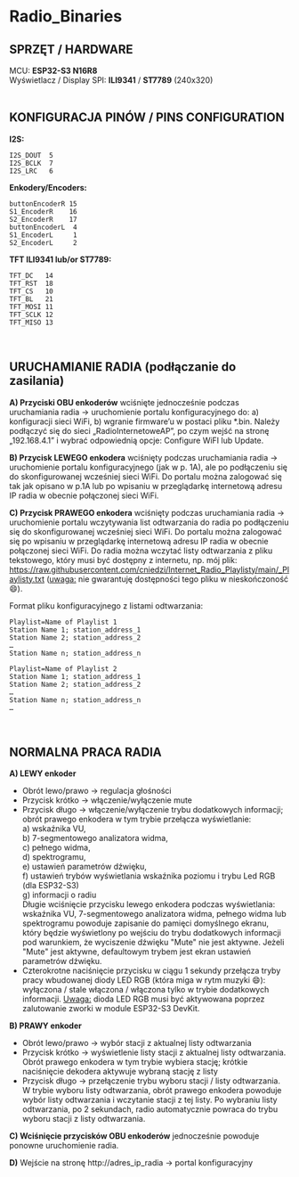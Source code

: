 # Radio_Binaries

## SPRZĘT / HARDWARE
MCU: **ESP32-S3 N16R8**<br>
Wyświetlacz / Display SPI: **ILI9341** / **ST7789** (240x320)
<br><br>
## KONFIGURACJA PINÓW / PINS CONFIGURATION

**I2S:**
```
I2S_DOUT  5    
I2S_BCLK  7    
I2S_LRC   6    
```
**Enkodery/Encoders:**
```
buttonEncoderR 15
S1_EncoderR    16
S2_EncoderR    17
buttonEncoderL  4
S1_EncoderL     1
S2_EncoderL     2
```
**TFT ILI9341 lub/or ST7789:**
```
TFT_DC   14
TFT_RST  18
TFT_CS   10
TFT_BL   21
TFT_MOSI 11 
TFT_SCLK 12 
TFT_MISO 13
```
<br>

## URUCHAMIANIE RADIA (podłączanie do zasilania)

**A) Przyciski OBU enkoderów** wciśnięte jednocześnie podczas uruchamiania radia -> uruchomienie portalu konfiguracyjnego do: a) konfiguracji sieci WiFi, b) wgranie firmware’u w postaci pliku *.bin. Należy podłączyć się do sieci „RadioInternetoweAP”, po czym wejść na stronę „192.168.4.1” i wybrać odpowiednią opcje: Configure WiFI lub Update.

**B) Przycisk LEWEGO enkodera** wciśnięty podczas uruchamiania radia -> uruchomienie portalu konfiguracyjnego (jak w p. 1A), ale po podłączeniu się do skonfigurowanej wcześniej sieci WiFi. Do portalu można zalogować się tak jak opisano w p.1A lub po wpisaniu w przeglądarkę internetową adresu IP radia w obecnie połączonej sieci WiFi.

**C) Przycisk PRAWEGO enkodera** wciśnięty podczas uruchamiania radia -> uruchomienie portalu wczytywania list odtwarzania do radia po podłączeniu się do skonfigurowanej wcześniej sieci WiFi. Do portalu można zalogować się po wpisaniu w przeglądarkę internetową adresu IP radia w obecnie połączonej sieci WiFi. Do radia można wczytać listy odtwarzania z pliku tekstowego, który musi być dostępny z internetu, np. mój plik: https://raw.githubusercontent.com/cniedzi/Internet_Radio_Playlisty/main/_Playlisty.txt (<ins>uwaga:</ins> nie gwarantuję dostępności tego pliku w nieskończoność :smile:).

Format pliku konfiguracyjnego z listami odtwarzania:
```
Playlist=Name of Playlist 1
Station Name 1; station_address_1
Station Name 2; station_address_2
…
Station Name n; station_address_n

Playlist=Name of Playlist 2
Station Name 1; station_address_1
Station Name 2; station_address_2
…
Station Name n; station_address_n
…
```
<br>

## NORMALNA PRACA RADIA

**A) LEWY enkoder**
- Obrót lewo/prawo -> regulacja głośności
- Przycisk krótko -> włączenie/wyłączenie mute
- Przycisk długo -> włączenie/wyłączenie trybu dodatkowych informacji; obrót prawego enkodera w tym trybie przełącza wyświetlanie:<br>
  a) wskaźnika VU,<br>
  b) 7-segmentowego analizatora widma,<br>
  c) pełnego widma,<br>
  d) spektrogramu,<br>
  e) ustawień parametrów dźwięku,<br>
  f) ustawień trybów wyświetlania wskaźnika poziomu i trybu Led RGB (dla ESP32-S3)<br>
  g) informacji o radiu<br>
  Długie wciśnięcie przycisku lewego enkodera podczas wyświetlania: wskaźnika VU, 7-segmentowego analizatora widma, pełnego widma lub spektrogramu powoduje zapisanie do pamięci domyślnego ekranu, który będzie wyświetlony po wejściu do trybu dodatkowych informacji pod warunkiem, że wyciszenie dźwięku "Mute" nie jest aktywne. Jeżeli "Mute" jest aktywne, defaultowym trybem jest ekran ustawień parametrów dźwięku.
- Czterokrotne naciśnięcie przycisku w ciągu 1 sekundy przełącza tryby pracy wbudowanej diody LED RGB (która miga w rytm muzyki :smile:): wyłączona / stale włączona / włączona tylko w trybie dodatkowych informacji. <ins>Uwaga:</ins> dioda LED RGB musi być aktywowana poprzez zalutowanie zworki w module ESP32-S3 DevKit.

**B) PRAWY enkoder**
- Obrót lewo/prawo -> wybór stacji z aktualnej listy odtwarzania
- Przycisk krótko -> wyświetlenie listy stacji z aktualnej listy odtwarzania. Obrót prawego enkodera w tym trybie wybiera stację; krótkie naciśnięcie dekodera aktywuje wybraną stację z listy
- Przycisk długo -> przełączenie trybu wyboru stacji / listy odtwarzania. W trybie wyboru listy odtwarzania, obrót prawego enkodera powoduje wybór listy odtwarzania i wczytanie stacji z tej listy. Po wybraniu listy odtwarzania, po 2 sekundach, radio automatycznie powraca do trybu wyboru stacji z listy odtwarzania.

**C) Wciśnięcie przycisków OBU enkoderów** jednocześnie powoduje ponowne uruchomienie radia.

**D)** Wejście na stronę http://adres_ip_radia -> portal konfiguracyjny

<br><br>
